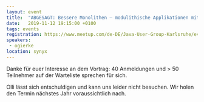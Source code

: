 ```yaml
---
layout: event
title:  "ABGESAGT: Bessere Monolithen – modulithische Applikationen mit Spring Boot"
date:   2019-11-12 19:15:00 +0100
tags: events
registration: https://www.meetup.com/de-DE/Java-User-Group-Karlsruhe/events/265779989/
speakers:
 - ogierke
location: synyx
---
```


Danke für euer Interesse an dem Vortrag: 40 Anmeldungen und > 50 Teilnehmer auf der Warteliste sprechen für sich.

Olli lässt sich entschuldigen und kann uns leider nicht besuchen. Wir holen den Termin nächstes Jahr voraussichtlich nach.
